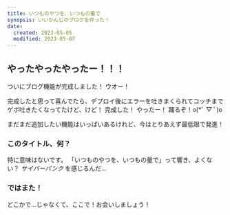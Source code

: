 ```yaml
---
title: いつものやつを、いつもの量で
synopsis: いいかんじのブログを作った！
date:
  created: 2023-05-05
  modified: 2023-05-07
---
```


## やったやったやったー！！！

ついにブログ機能が完成しました！
ウオー！

完成したと思って喜んでたら、デプロイ後にエラーを吐きまくられてコッチまでゲボ吐きたくなってたけど、けど！
完成した！
やったー！
踊るぞ！o(\*ﾟ ▽ ﾟ)o

まだまだ追加したい機能はいっぱいあるけれど、今はとりあえず最低限で発進！

### このタイトル、何？

特に意味はないです。
「いつものやつを、いつもの量で」って響き、よくない？
_サイバーパンク_ を感じるんだ...

### ではまた！

どこかで...じゃなくて、ここで！お会いしましょう！

